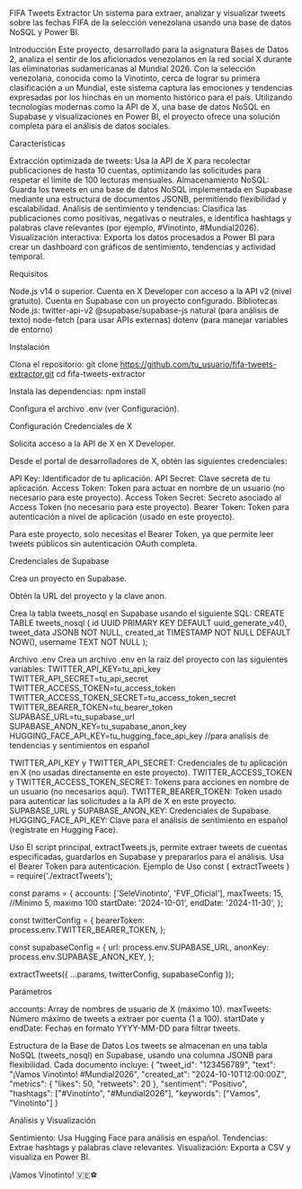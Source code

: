 FIFA Tweets Extractor
Un sistema para extraer, analizar y visualizar tweets sobre las fechas FIFA de la selección venezolana usando una base de datos NoSQL y Power BI.

Introducción
Este proyecto, desarrollado para la asignatura Bases de Datos 2, analiza el sentir de los aficionados venezolanos en la red social X durante las eliminatorias sudamericanas al Mundial 2026. Con la selección venezolana, conocida como la Vinotinto, cerca de lograr su primera clasificación a un Mundial, este sistema captura las emociones y tendencias expresadas por los hinchas en un momento histórico para el país. Utilizando tecnologías modernas como la API de X, una base de datos NoSQL en Supabase y visualizaciones en Power BI, el proyecto ofrece una solución completa para el análisis de datos sociales.

Características

Extracción optimizada de tweets: Usa la API de X para recolectar publicaciones de hasta 10 cuentas, optimizando las solicitudes para respetar el límite de 100 lecturas mensuales.
Almacenamiento NoSQL: Guarda los tweets en una base de datos NoSQL implementada en Supabase mediante una estructura de documentos JSONB, permitiendo flexibilidad y escalabilidad.
Análisis de sentimiento y tendencias: Clasifica las publicaciones como positivas, negativas o neutrales, e identifica hashtags y palabras clave relevantes (por ejemplo, #Vinotinto, #Mundial2026).
Visualización interactiva: Exporta los datos procesados a Power BI para crear un dashboard con gráficos de sentimiento, tendencias y actividad temporal.


Requisitos

Node.js v14 o superior.
Cuenta en X Developer con acceso a la API v2 (nivel gratuito).
Cuenta en Supabase con un proyecto configurado.
Bibliotecas Node.js:
twitter-api-v2
@supabase/supabase-js
natural (para análisis de texto)
node-fetch (para usar APIs externas)
dotenv (para manejar variables de entorno)




Instalación

Clona el repositorio:
git clone https://github.com/tu_usuario/fifa-tweets-extractor.git
cd fifa-tweets-extractor


Instala las dependencias:
npm install


Configura el archivo .env (ver Configuración).



Configuración
Credenciales de X

Solicita acceso a la API de X en X Developer.

Desde el portal de desarrolladores de X, obtén las siguientes credenciales:

API Key: Identificador de tu aplicación.
API Secret: Clave secreta de tu aplicación.
Access Token: Token para actuar en nombre de un usuario (no necesario para este proyecto).
Access Token Secret: Secreto asociado al Access Token (no necesario para este proyecto).
Bearer Token: Token para autenticación a nivel de aplicación (usado en este proyecto).

Para este proyecto, solo necesitas el Bearer Token, ya que permite leer tweets públicos sin autenticación OAuth completa.


Credenciales de Supabase

Crea un proyecto en Supabase.

Obtén la URL del proyecto y la clave anon.

Crea la tabla tweets_nosql en Supabase usando el siguiente SQL:
CREATE TABLE tweets_nosql (
  id UUID PRIMARY KEY DEFAULT uuid_generate_v4(),
  tweet_data JSONB NOT NULL,
  created_at TIMESTAMP NOT NULL DEFAULT NOW(),
  username TEXT NOT NULL
);



Archivo .env
Crea un archivo .env en la raíz del proyecto con las siguientes variables:
TWITTER_API_KEY=tu_api_key
TWITTER_API_SECRET=tu_api_secret
TWITTER_ACCESS_TOKEN=tu_access_token
TWITTER_ACCESS_TOKEN_SECRET=tu_access_token_secret
TWITTER_BEARER_TOKEN=tu_bearer_token
SUPABASE_URL=tu_supabase_url
SUPABASE_ANON_KEY=tu_supabase_anon_key
HUGGING_FACE_API_KEY=tu_hugging_face_api_key //para analisis de tendencias y sentimientos en español


TWITTER_API_KEY y TWITTER_API_SECRET: Credenciales de tu aplicación en X (no usadas directamente en este proyecto).
TWITTER_ACCESS_TOKEN y TWITTER_ACCESS_TOKEN_SECRET: Tokens para acciones en nombre de un usuario (no necesarios aquí).
TWITTER_BEARER_TOKEN: Token usado para autenticar las solicitudes a la API de X en este proyecto.
SUPABASE_URL y SUPABASE_ANON_KEY: Credenciales de Supabase.
HUGGING_FACE_API_KEY: Clave para el análisis de sentimiento en español (regístrate en Hugging Face).


Uso
El script principal, extractTweets.js, permite extraer tweets de cuentas especificadas, guardarlos en Supabase y prepararlos para el análisis. Usa el Bearer Token para autenticación.
Ejemplo de Uso
const { extractTweets } = require('./extractTweets');

const params = {
  accounts: ['SeleVinotinto', 'FVF_Oficial'],
  maxTweets: 15, //Minimo 5, maximo 100
  startDate: '2024-10-01',
  endDate: '2024-11-30',
};

const twitterConfig = {
  bearerToken: process.env.TWITTER_BEARER_TOKEN,
};

const supabaseConfig = {
  url: process.env.SUPABASE_URL,
  anonKey: process.env.SUPABASE_ANON_KEY,
};

extractTweets({ ...params, twitterConfig, supabaseConfig });

Parámetros

accounts: Array de nombres de usuario de X (máximo 10).
maxTweets: Número máximo de tweets a extraer por cuenta (1 a 100).
startDate y endDate: Fechas en formato YYYY-MM-DD para filtrar tweets.


Estructura de la Base de Datos
Los tweets se almacenan en una tabla NoSQL (tweets_nosql) en Supabase, usando una columna JSONB para flexibilidad. Cada documento incluye:
{
  "tweet_id": "123456789",
  "text": "¡Vamos Vinotinto! #Mundial2026",
  "created_at": "2024-10-10T12:00:00Z",
  "metrics": {
    "likes": 50,
    "retweets": 20
  },
  "sentiment": "Positivo",
  "hashtags": ["#Vinotinto", "#Mundial2026"],
  "keywords": ["Vamos", "Vinotinto"]
}


Análisis y Visualización

Sentimiento: Usa Hugging Face para análisis en español.
Tendencias: Extrae hashtags y palabras clave relevantes.
Visualización: Exporta a CSV y visualiza en Power BI.


¡Vamos Vinotinto! 🇻🇪⚽
